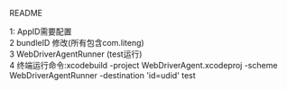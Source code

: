 README

1:   AppID需要配置                                            
2    bundleID 修改(所有包含com.liteng)                                            
3    WebDriverAgentRunner        (test运行)                                    
4    终端运行命令:xcodebuild -project WebDriverAgent.xcodeproj -scheme WebDriverAgentRunner -destination 'id=udid' test                                            
